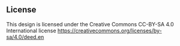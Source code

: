 ## License

This design is licensed under the Creative Commons
CC-BY-SA 4.0 International license 
https://creativecommons.org/licenses/by-sa/4.0/deed.en
